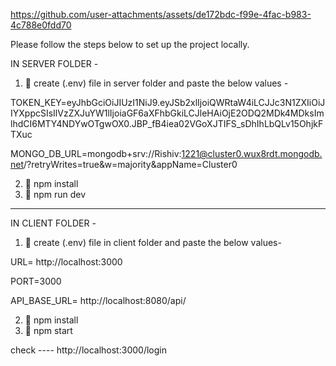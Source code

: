 

https://github.com/user-attachments/assets/de172bdc-f99e-4fac-b983-4c788e0fdd70




Please follow the steps below to set up the project locally.

IN SERVER FOLDER  - 

1. 📄 create (.env) file in server folder and paste the below values -

TOKEN_KEY=eyJhbGciOiJIUzI1NiJ9.eyJSb2xlIjoiQWRtaW4iLCJJc3N1ZXIiOiJIYXppcSIsIlVzZXJuYW1lIjoiaGF6aXFhbGkiLCJleHAiOjE2ODQ2MDk4MDksImlhdCI6MTY4NDYwOTgwOX0.JBP_fB4iea02VGoXJTIFS_sDhIhLbQLv15OhjkFTXuc

MONGO_DB_URL=mongodb+srv://Rishiv:1221@cluster0.wux8rdt.mongodb.net/?retryWrites=true&w=majority&appName=Cluster0
 
2. 🚀 npm install
3. 🚀 npm run dev

--------------------------------------------------------------------------------------------------------------

IN CLIENT FOLDER -

1. 📄 create (.env) file in client folder and paste the below values-
   
URL= http://localhost:3000

PORT=3000

API_BASE_URL= http://localhost:8080/api/

2. 🚀 npm install
3. 🚀 npm start

check ---- http://localhost:3000/login
